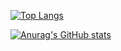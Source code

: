 [![Top Langs](https://github-readme-stats.vercel.app/api/top-langs/?username=ondranedo&layout=compact&theme=vision-friendly-dark)](https://github.com/anuraghazra/github-readme-stats)

[![Anurag's GitHub stats](https://github-readme-stats.vercel.app/api?username=ondranedo)](https://github.com/anuraghazra/github-readme-stats)
